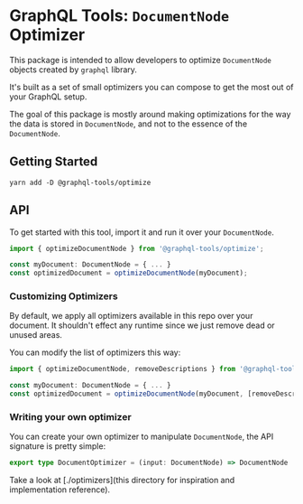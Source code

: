 # GraphQL Tools: `DocumentNode` Optimizer

This package is intended to allow developers to optimize `DocumentNode` objects created by `graphql`
library.

It's built as a set of small optimizers you can compose to get the most out of your GraphQL setup.

The goal of this package is mostly around making optimizations for the way the data is stored in
`DocumentNode`, and not to the essence of the `DocumentNode`.

## Getting Started

    yarn add -D @graphql-tools/optimize

## API

To get started with this tool, import it and run it over your `DocumentNode`.

```ts
import { optimizeDocumentNode } from '@graphql-tools/optimize';

const myDocument: DocumentNode = { ... }
const optimizedDocument = optimizeDocumentNode(myDocument);
```

### Customizing Optimizers

By default, we apply all optimizers available in this repo over your document. It shouldn't effect
any runtime since we just remove dead or unused areas.

You can modify the list of optimizers this way:

```ts
import { optimizeDocumentNode, removeDescriptions } from '@graphql-tools/optimize';

const myDocument: DocumentNode = { ... }
const optimizedDocument = optimizeDocumentNode(myDocument, [removeDescriptions]);
```

### Writing your own optimizer

You can create your own optimizer to manipulate `DocumentNode`, the API signature is pretty simple:

```ts
export type DocumentOptimizer = (input: DocumentNode) => DocumentNode
```

Take a look at [./optimizers](this directory for inspiration and implementation reference).
